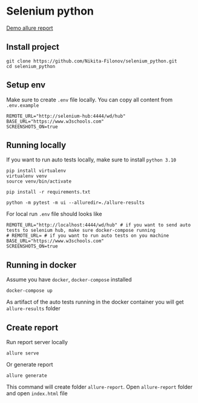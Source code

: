 # Selenium python

[Demo allure report](https://nikita-filonov.github.io/selenium_python/)

## Install project

```
git clone https://github.com/Nikita-Filonov/selenium_python.git
cd selenium_python
```

## Setup env

Make sure to create `.env` file locally. You can copy all content from `.env.example`

```
REMOTE_URL="http://selenium-hub:4444/wd/hub"
BASE_URL="https://www.w3schools.com"
SCREENSHOTS_ON=true
```

## Running locally

If you want to run auto tests locally, make sure to install `python 3.10`

```
pip install virtualenv
virtualenv venv
source venv/bin/activate

pip install -r requirements.txt

python -m pytest -m ui --alluredir=./allure-results
```

For local run `.env` file should looks like

```
REMOTE_URL="http://localhost:4444/wd/hub" # if you want to send auto tests to selenium hub, make sure docker-compose running
# REMOTE_URL= # if you want to run auto tests on you machine
BASE_URL="https://www.w3schools.com"
SCREENSHOTS_ON=true
```

## Running in docker

Assume you have `docker`, `docker-compose` installed

```
docker-compose up
```

As artifact of the auto tests running in the docker container
you will get `allure-results` folder

## Create report

Run report server locally

```
allure serve
```

Or generate report

```
allure generate
```

This command will create folder `allure-report`. Open `allure-report` folder and open `index.html` file
